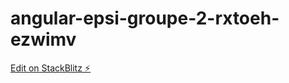 # angular-epsi-groupe-2-rxtoeh-ezwimv

[Edit on StackBlitz ⚡️](https://stackblitz.com/edit/angular-epsi-groupe-2-rxtoeh-ezwimv)